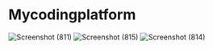 # Mycodingplatform
![Screenshot (811)](https://user-images.githubusercontent.com/101507735/213164905-dabf408f-a8e8-4cad-814d-3d1711b09df2.png)
![Screenshot (815)](https://user-images.githubusercontent.com/101507735/213164997-7dde81b2-fbfe-41ed-8259-6cc494088072.png)
![Screenshot (814)](https://user-images.githubusercontent.com/101507735/213165071-e2458517-7c38-4e5c-b002-d6b7fcc3d7c2.png)
